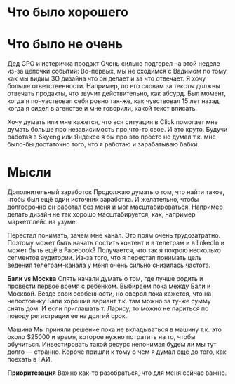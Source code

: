 # Что было хорошего

# Что было не очень
Дед CPO и истеричка продакт
Очень сильно подгорел на этой неделе из-за цепочки событий: Во-первых, мы не сходимся с Вадимом по тому, как мы видим ЗО дизайна что он делает и за что отвечает. Я хочу больше ответственности. Например, по его словам за тексты должны отвечать продакты, что звучит действительно, как абсурд. 
Был момент, когда я почувствовал себя ровно так-же, как чувствовал 15 лет назад, когда я сидел в агенстве и мне говорили, какой текст вписать. 

Хочу думать или мне кажется, что вся ситуация в Click помогает мне думать больше про независимость про что-то свое. И это круто. Будучи работая в Skyeng или Яндексе я бы про это просто не думал т.к. мне было-бы достаточно того, что я работаю и зарабатываю бабки.


# Мысли
Дополнительный заработок
Продолжаю думать о том, что найти такое, чтобы был ещё один источник заработка. И желательно, чтобы долгосрочно он работал без меня и мог масштабироваться. Например делать дизайн не так хорошо масштабируется, как, например маркетплейс на узуме. 

Перестал понимать, зачем мне канал. Это прям очень трудозатратно. Поэтому может быть начать постить контент и в телеграм и в linkedIn и может быть ещё в Facebook? Получается, что так я покрою несколько сегментов аудитории. 
Из-за того, что я перестал понимать цель ведения телеграм-канала у меня очень сильно снизилась частота. 

**Бали vs Москва**
Опять начали думать о том, где лучше родить и провести первое время с ребенком. Выбираем пока между Бали и Москвой. Везде свои особенности, но оверол пока кажется, что на непостоянку Бали хороший вариант т.к. там можно за ту-же сумму снять дом. И если приглашать т. Ларису, то можно не париться по поводу регистрации ее на долгий срок. 

Машина
Мы приняли решение пока не вкладываться в машину т.к. это около $25000 и время, которое нужно потратить на то, чтобы обучиться. Инвестировать такой ресурс непонимая будем ли мы тут долго — странно. Короче пришли к тому о чем я думал ещё до того, как поехать в ГАИ. 

**Приоритезация**
Важно как-то разобраться, что для меня сейчас важно.
